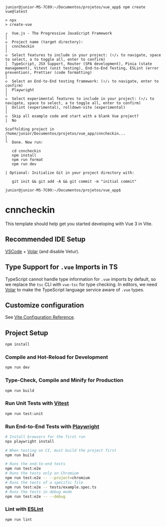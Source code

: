 ```
junior@junior-MS-7C09:~/Documentos/projetos/vue_app$ npm create vue@latest

> npx
> create-vue

┌  Vue.js - The Progressive JavaScript Framework
│
◇  Project name (target directory):
│  cnncheckin
│
◇  Select features to include in your project: (↑/↓ to navigate, space to select, a to toggle all, enter to confirm)
│  TypeScript, JSX Support, Router (SPA development), Pinia (state management), Vitest (unit testing), End-to-End Testing, ESLint (error prevention), Prettier (code formatting)
│
◇  Select an End-to-End testing framework: (↑/↓ to navigate, enter to confirm)
│  Playwright
│
◇  Select experimental features to include in your project: (↑/↓ to navigate, space to select, a to toggle all, enter to confirm)
│  Oxlint (experimental), rolldown-vite (experimental)
│
◇  Skip all example code and start with a blank Vue project?
│  No

Scaffolding project in /home/junior/Documentos/projetos/vue_app/cnncheckin...
│
└  Done. Now run:

   cd cnncheckin
   npm install
   npm run format
   npm run dev

| Optional: Initialize Git in your project directory with:
  
   git init && git add -A && git commit -m "initial commit"

junior@junior-MS-7C09:~/Documentos/projetos/vue_app$ 

```
# cnncheckin

This template should help get you started developing with Vue 3 in Vite.

## Recommended IDE Setup

[VSCode](https://code.visualstudio.com/) + [Volar](https://marketplace.visualstudio.com/items?itemName=Vue.volar) (and disable Vetur).

## Type Support for `.vue` Imports in TS

TypeScript cannot handle type information for `.vue` imports by default, so we replace the `tsc` CLI with `vue-tsc` for type checking. In editors, we need [Volar](https://marketplace.visualstudio.com/items?itemName=Vue.volar) to make the TypeScript language service aware of `.vue` types.

## Customize configuration

See [Vite Configuration Reference](https://vite.dev/config/).

## Project Setup

```sh
npm install
```

### Compile and Hot-Reload for Development

```sh
npm run dev
```

### Type-Check, Compile and Minify for Production

```sh
npm run build
```

### Run Unit Tests with [Vitest](https://vitest.dev/)

```sh
npm run test:unit
```

### Run End-to-End Tests with [Playwright](https://playwright.dev)

```sh
# Install browsers for the first run
npx playwright install

# When testing on CI, must build the project first
npm run build

# Runs the end-to-end tests
npm run test:e2e
# Runs the tests only on Chromium
npm run test:e2e -- --project=chromium
# Runs the tests of a specific file
npm run test:e2e -- tests/example.spec.ts
# Runs the tests in debug mode
npm run test:e2e -- --debug
```

### Lint with [ESLint](https://eslint.org/)

```sh
npm run lint
```

